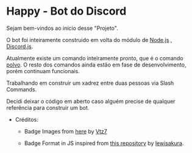 # Happy - Bot do Discord

Sejam bem-vindos ao início desse "Projeto".

O bot foi inteiramente construido em volta do módulo de [Node.js](https://nodejs.org/en/)
, [Discord.js](https://discord.js.org/#/docs/main/stable/general/welcome).

Atualmente existe um comando inteiramente pronto, que é o comando [polvo](commands/polvo.js). O resto dos comandos ainda estão em fase de desenvolvimento, porém continuam funcionais.

Trabalhando em construir um xadrez entre duas pessoas via Slash Commands.

Decidi deixar o código em aberto caso alguém precise de qualquer referência para construir um bot.

- Créditos:

  - Badge Images from [here](https://github.com/Vtz7/Badges) by [Vtz7](https://github.com/Vtz7)

  - Badge Format in JS inspired from [this repository](https://github.com/lewisakura/discord-flags/blob/master/flags/user.json) by [lewisakura](https://github.com/lewisakura).
